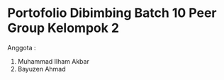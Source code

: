 # Portofolio Dibimbing Batch 10 Peer Group Kelompok 2

Anggota :

1. Muhammad Ilham Akbar
2. Bayuzen Ahmad
